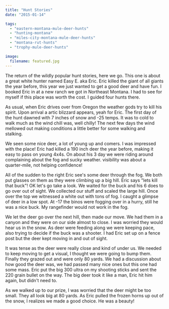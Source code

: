 ```yaml
---
title: "Hunt Stories"
date: "2015-01-14"

tags:
  - "eastern-montana-mule-deer-hunts"
  - "hunting-montana"
  - "miles-city-montana-mule-deer-hunts"
  - "montana-rut-hunts"
  - "trophy-mule-deer-hunts"

image:
  filename: featured.jpg
---
```


The return of the wildly popular hunt stories, here we go. This one is about a great white hunter named Easy E. aka Eric. Eric killed the giant of all giants the year before, this year we just wanted to get a good deer and have fun. I booked Eric in at a new ranch we got in Northeast Montana. I had to see for myself if this place was worth the cost. I guided four hunts there.

As usual, when Eric drives over from Oregon the weather gods try to kill his spirit. Upon arrival a artic blizzard appears, yeah for Eric. The first day of the hunt dawned with 7 inches of snow and -25 temps. It was to cold to walk much as the wind chill was, well chilly! The next few days the wind mellowed out making conditions a little better for some walking and stalking.

We seen some nice deer, a lot of young up and comers. I was impressed with the place! Eric had killed a 190 inch deer the year before, making it easy to pass on young 4x4s. On about his 3 day we were riding around complaining about the fog and sucky weather. visibility was about a quarter-mile, not helping confidence!

All of the sudden to the right Eric see's some deer through the fog. We both put glasses on them as they were climbing up a big hill. Eric says "lets kill that buck"! OK let's go take a look. We waited for the buck and his 6 does to go over out of sight. We collected our stuff and scaled the large hill. Once over the top we witnessed a white out with tons of fog. I caught a glimpse of deer in a low spot. At -17 the binos were fogging over in a hurry, still he was a nice buck. My rangefinder would not work in the fog.

We let the deer go over the next hill, then made our move. We had them in a canyon and they were on our side almost to close. I was worried they would hear us in the snow. As deer were feeding along we were keeping pace, also trying to decide if the buck was a shooter. I had Eric set up on a fence post but the deer kept moving in and out of sight.

It was tense as the deer were really close and kind of under us. We needed to keep moving to get a visual, I thought we were going to bump them. Finally they grazed out and were only 80 yards. We had a discussion about how good the deer was, we had passed many nice ones but this one had some mass. Eric put the big 300 ultra on my shooting sticks and sent the 220 grain bullet on the way. The big deer took it like a man, Eric hit him again, but didn't need to.

As we walked up to our prize, I was worried that the deer might be too small. They all look big at 80 yards. As Eric pulled the frozen horns up out of the snow, I realizes we made a good choice. He was a beauty!
